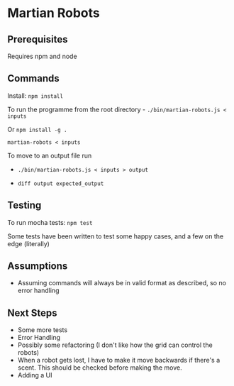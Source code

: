 # Martian Robots

## Prerequisites

Requires npm and node

## Commands

Install: `npm install`

To run the programme from the root directory - `./bin/martian-robots.js < inputs`

Or `npm install -g .`

`martian-robots < inputs`

To move to an output file run 

* `./bin/martian-robots.js < inputs > output`

* `diff output expected_output`

## Testing

To run mocha tests: `npm test`

Some tests have been written to test some happy cases, and a few on the edge (literally)

## Assumptions

* Assuming commands will always be in valid format as described, so no error handling

## Next Steps

* Some more tests
* Error Handling
* Possibly some refactoring (I don't like how the grid can control the robots)
* When a robot gets lost, I have to make it move backwards if there's a scent. This should be checked before making the move. 
* Adding a UI
